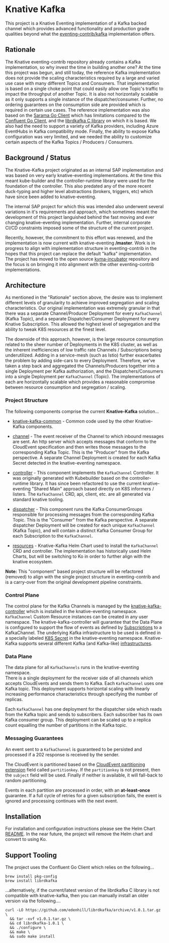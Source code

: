# Knative Kafka

This project is a Knative Eventing implementation of a Kafka backed channel 
which provides advanced functionality and production grade qualities beyond
what the [eventing-contrib/kafka](https://github.com/knative/eventing-contrib/tree/master/kafka) 
implementation offers.


## Rationale

The Knative eventing-contrib repository already contains a Kafka implementation, 
so why invest the time in building another one?  At the time this project was 
begun, and still today, the reference Kafka implementation does not provide the
scaling characteristics required by a large and varied use case with many 
different Topics and Consumers.  That implementation is based on a single 
choke point that could easily allow one Topic's traffic to impact the 
throughput of another Topic.  It is also not horizontally scalable as it only 
supports a single instance of the dispatcher/consumer.  Further, no ordering 
guarantees on the consumption side are provided which is required in certain 
use cases.  The reference implementation was also based on the 
[Sarama Go Client](https://github.com/Shopify/sarama) which has limitations 
compared to the [Confluent Go Client](https://github.com/confluentinc/confluent-kafka-go), 
and the [librdkafka C library](https://github.com/edenhill/librdkafka) on which 
it is based.  We also had the need to support a variety of Kafka providers,
including Azure EventHubs in Kafka compatibility mode.  Finally, the ability 
to expose Kafka configuration was very limited, and we needed the ability to 
customize certain aspects of the Kafka Topics / Producers / Consumers.



## Background / Status

The Knative-Kafka project originated as an internal SAP implementation and was 
based on very early knative-eventing implementations.  At the time this meant 
kube-builder and the controller-runtime library were used for the foundation of
the controller.  This also predated any of the more recent duck-typing and 
higher level abstractions (brokers, triggers, etc) which have since been added
to knative-eventing.

The internal SAP project for which this was intended also underwent several 
variations in it's requirements and approach, which sometimes meant the 
development of this project languished behind the fast moving and ever 
changing knative-eventing implementation.  Further, internal corporate 
CI/CD constraints imposed some of the structure of the current project.   

Recently, however, the commitment to this effort was renewed, and the 
implementation is now current with knative-eventing **/master**.  Work is 
in progress to align with implementation structure in eventing-contrib in
the hopes that this project can replace the default "kafka" implementation.  
The project has moved to the open source [kyma-incubator](https://github.com/kyma-incubator/) 
repository and the focus is on bringing it into alignment with the other 
eventing-contrib implementations. 



## Architecture 

As mentioned in the "Rationale" section above, the desire was to implement 
different levels of granularity to achieve improved segregation and scaling
characteristics.  Our original implementation was extremely granular in that 
there was a separate Channel/Producer Deployment for every `KafkaChannel` 
(Kafka Topic), and a separate Dispatcher/Consumer Deployment for every Knative 
Subscription.  This allowed the highest level of segregation and the ability to 
tweak K8S resources at the finest level.

The downside of this approach, however, is the large resource consumption 
related to the sheer number of Deployments in the K8S cluster, as well as the
inherent inefficiencies of low traffic rate Channels / Subscriptions being 
underutilized. Adding in a service-mesh (such as Istio) further exacerbates the
problem by adding side-cars to every Deployment.  Therefore, we've taken a step
back and aggregated the Channels/Producers together into a single Deployment per 
Kafka authorization, and the Dispatchers/Consumers into a single Deployment per 
`KafkaChannel` (Topic). The implementations of each are horizontally scalable 
which provides a reasonable compromise between resource consumption and 
segregation / scaling.



### Project Structure

The following components comprise the current **Knative-Kafka** solution...

- [knative-kafka-common](./components/common/README.md) - Common code used by 
the other Knative-Kafka components.

- [channel](./components/channel/README.md) - The event receiver of the Channel 
to which inbound messages are sent.  An http server which accepts messages that
conform to the CloudEvent specification and then writes those messages to the 
corresponding Kafka Topic. This is the "Producer" from the Kafka perspective.
A separate Channel Deployment is created for each Kafka Secret detected in the
knative-eventing namespace.
    
- [controller](./components/controller/README.md) - This component implements 
the `KafkaChannel` Controller. It was originally generated with Kubebuilder 
based on the controller-runtime library.  It has since been refactored to use 
the current knative-eventing "Shared Main" approach based directly on K8S 
informers / listers.  The `KafkaChannel` CRD, api, client, etc. are all 
generated via standard knative tooling.

- [dispatcher](./components/dispatcher/README.md) - This component runs the 
Kafka ConsumerGroups responsible for processing messages from the corresponding 
Kafka Topic.  This is the "Consumer" from the Kafka perspective.  A separate 
dispatcher Deployment will be created for each unique `KafkaChannel` (Kafka 
Topic), and will contain a distinct Kafka Consumer Group for each 
Subscription to the `KafkaChannel`.

- [resources](./resources/README.md) - Knative-Kafka Helm Chart used to install 
the `KafkaChannel` CRD and controller.  The implementation has historically 
used Helm Charts, but will be switching to Ko in order to further align with 
the knative ecosystem.

**Note:** This "component" based project structure will be refactored (removed)
to align with the single project structure in eventing-contrib and is a carry-over 
from the original development pipeline constraints.

### Control Plane

The control plane for the Kafka Channels is managed by the 
[knative-kafka-controller](./components/controller/README.md) which is installed
in the knative-eventing namespace. `KafkaChannel` Custom Resource instances can 
be created in any user namespace. The knative-kafka-controller will guarantee 
that the Data Plane is configured to support the flow of events as defined by 
[Subscriptions](https://knative.dev/docs/reference/eventing/#messaging.knative.dev/v1alpha1.Subscription) 
to a KafkaChannel.  The underlying Kafka infrastructure to be used is defined in 
a specially labeled [K8S Secret](./resources/README.md#Credentials) in the 
knative-eventing namespace.  Knative-Kafka supports several different Kafka 
(and Kafka-like) [infrastructures](./resources/README.md#Kafka%20Providers).


### Data Plane

The data plane for all `KafkaChannels` runs in the knative-eventing namespace.  
There is a single deployment for the receiver side of all channels which accepts 
CloudEvents and sends them to Kafka.  Each `KafkaChannel` uses one Kafka topic.
This deployment supports horizontal scaling with linearly increasing performance 
characteristics through specifying the number of replicas.

Each `KafkaChannel` has one deployment for the dispatcher side which reads from 
the Kafka topic and sends to subscribers.  Each subscriber has its own Kafka 
consumer group. This deployment can be scaled up to a replica count equalling the
number of partitions in the Kafka topic.


### Messaging Guarantees

An event sent to a `KafkaChannel` is guaranteed to be persisted and processed 
if a 202 response is received by the sender.  

The CloudEvent is partitioned based on the [CloudEvent partitioning extension](https://github.com/cloudevents/spec/blob/master/extensions/partitioning.mdhttps://github.com/cloudevents/spec/blob/master/extensions/partitioning.md) 
field called `partitionkey`.  If the `partitionkey` is not present, then the 
`subject` field will be used.  Finally if neither is available, it will fall-back
to random partitioning.

Events in each partition are processed in order, with an **at-least-once** guarantee. 
If a full cycle of retries for a given subscription fails, the event is ignored 
and processing continues with the next event.


## Installation

For installation and configuration instructions please see the Helm Chart 
[README](./resources/README.md).  In the near future, the project will remove 
the Helm chart and convert to using Ko.


## Support Tooling

The project uses the Confluent Go Client which relies on the following...
```
brew install pkg-config
brew install librdkafka
```
...alternatively, if the current/latest version of the librdkafka C library is 
not compatible with knative-kafka, then you can manually install an older 
version via the following.... 
```
curl -LO https://github.com/edenhill/librdkafka/archive/v1.0.1.tar.gz \
  && tar -xvf v1.0.1.tar.gz \
  && cd librdkafka-1.0.1 \
  && ./configure \
  && make \
  && sudo make install
```
